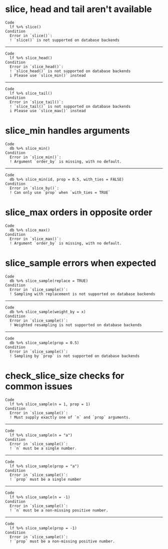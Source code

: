 # slice, head and tail aren't available

    Code
      lf %>% slice()
    Condition
      Error in `slice()`:
      ! `slice()` is not supported on database backends

---

    Code
      lf %>% slice_head()
    Condition
      Error in `slice_head()`:
      ! `slice_head()` is not supported on database backends
      i Please use `slice_min()` instead

---

    Code
      lf %>% slice_tail()
    Condition
      Error in `slice_tail()`:
      ! `slice_tail()` is not supported on database backends
      i Please use `slice_max()` instead

# slice_min handles arguments

    Code
      db %>% slice_min()
    Condition
      Error in `slice_min()`:
      ! Argument `order_by` is missing, with no default.

---

    Code
      db %>% slice_min(id, prop = 0.5, with_ties = FALSE)
    Condition
      Error in `slice_by()`:
      ! Can only use `prop` when `with_ties = TRUE`

# slice_max orders in opposite order

    Code
      db %>% slice_max()
    Condition
      Error in `slice_max()`:
      ! Argument `order_by` is missing, with no default.

# slice_sample errors when expected

    Code
      db %>% slice_sample(replace = TRUE)
    Condition
      Error in `slice_sample()`:
      ! Sampling with replacement is not supported on database backends

---

    Code
      db %>% slice_sample(weight_by = x)
    Condition
      Error in `slice_sample()`:
      ! Weighted resampling is not supported on database backends

---

    Code
      db %>% slice_sample(prop = 0.5)
    Condition
      Error in `slice_sample()`:
      ! Sampling by `prop` is not supported on database backends

# check_slice_size checks for common issues

    Code
      lf %>% slice_sample(n = 1, prop = 1)
    Condition
      Error in `slice_sample()`:
      ! Must supply exactly one of `n` and `prop` arguments.

---

    Code
      lf %>% slice_sample(n = "a")
    Condition
      Error in `slice_sample()`:
      ! `n` must be a single number.

---

    Code
      lf %>% slice_sample(prop = "a")
    Condition
      Error in `slice_sample()`:
      ! `prop` must be a single number

---

    Code
      lf %>% slice_sample(n = -1)
    Condition
      Error in `slice_sample()`:
      ! `n` must be a non-missing positive number.

---

    Code
      lf %>% slice_sample(prop = -1)
    Condition
      Error in `slice_sample()`:
      ! `prop` must be a non-missing positive number.

